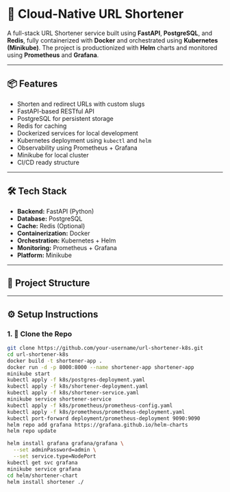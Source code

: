# 🚀 Cloud-Native URL Shortener

A full-stack URL Shortener service built using **FastAPI**, **PostgreSQL**, and **Redis**, fully containerized with **Docker** and orchestrated using **Kubernetes (Minikube)**. The project is productionized with **Helm** charts and monitored using **Prometheus** and **Grafana**.

---

## 📦 Features

- Shorten and redirect URLs with custom slugs
- FastAPI-based RESTful API
- PostgreSQL for persistent storage
- Redis for caching
- Dockerized services for local development
- Kubernetes deployment using `kubectl` and `helm`
- Observability using Prometheus + Grafana
- Minikube for local cluster
- CI/CD ready structure

---

## 🛠️ Tech Stack

- **Backend:** FastAPI (Python)
- **Database:** PostgreSQL
- **Cache:** Redis (Optional)
- **Containerization:** Docker
- **Orchestration:** Kubernetes + Helm
- **Monitoring:** Prometheus + Grafana
- **Platform:** Minikube

---

## 📁 Project Structure


---

## ⚙️ Setup Instructions

### 1. 🚀 Clone the Repo

```bash
git clone https://github.com/your-username/url-shortener-k8s.git
cd url-shortener-k8s
docker build -t shortener-app .
docker run -d -p 8000:8000 --name shortener-app shortener-app
minikube start
kubectl apply -f k8s/postgres-deployment.yaml
kubectl apply -f k8s/shortener-deployment.yaml
kubectl apply -f k8s/shortener-service.yaml
minikube service shortener-service
kubectl apply -f k8s/prometheus/prometheus-config.yaml
kubectl apply -f k8s/prometheus/prometheus-deployment.yaml
kubectl port-forward deployment/prometheus-deployment 9090:9090
helm repo add grafana https://grafana.github.io/helm-charts
helm repo update

helm install grafana grafana/grafana \
  --set adminPassword=admin \
  --set service.type=NodePort
kubectl get svc grafana
minikube service grafana
cd helm/shortener-chart
helm install shortener ./
